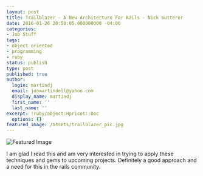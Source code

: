 ```yaml
---
layout: post
title: Trailblazer - A New Architecture For Rails - Nick Sutterer
date: 2016-01-26 20:50:05.000000000 -04:00
categories:
- Job Stuff
tags:
- object oriented
- programming
- ruby
status: publish
type: post
published: true
author:
  login: martindj
  email: jonmartindell@yahoo.com
  display_name: martindj
  first_name: ''
  last_name: ''
excerpt: !ruby/object:Hpricot::Doc
  options: {}
featured_image: /assets/trailblazer_pic.jpg
---
```

![Featured Image]({{page.featured_image}})

I am glad I read this and am very interested in trying to apply these techniques and gems to upcoming projects. Definitely a good approach and a need for this in the rails community.
